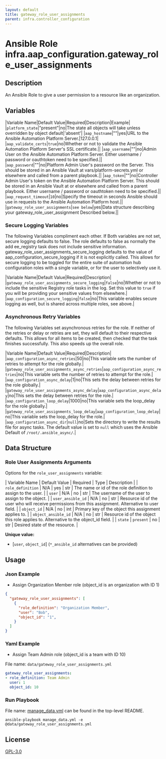 ```yaml
---
layout: default
title: gateway_role_user_assignments
parent: infra.controller_configuration
---
```


# Ansible Role infra.aap_configuration.gateway_role_user_assignments

## Description

An Ansible Role to give a user permission to a resource like an organization.

## Variables

|Variable Name|Default Value|Required|Description|Example|
|`platform_state`|"present"|no|The state all objects will take unless overridden by object default|'absent'|
|`aap_hostname`|""|yes|URL to the Ansible Automation Platform Server.|127.0.0.1|
|`aap_validate_certs`|`true`|no|Whether or not to validate the Ansible Automation Platform Server's SSL certificate.||
|`aap_username`|""|no|Admin User on the Ansible Automation Platform Server. Either username / password or oauthtoken need to be specified.||
|`aap_password`|""|no|Platform Admin User's password on the Server.  This should be stored in an Ansible Vault at vars/platform-secrets.yml or elsewhere and called from a parent playbook.||
|`aap_token`|""|no|Controller Admin User's token on the Ansible Automation Platform Server. This should be stored in an Ansible Vault at or elsewhere and called from a parent playbook. Either username / password or oauthtoken need to be specified.||
|`aap_request_timeout`|`10`|no|Specify the timeout in seconds Ansible should use in requests to the Ansible Automation Platform host.||
|`gateway_role_user_assignments`|`see below`|yes|Data structure describing your gateway_role_user_assignment Described below.||

### Secure Logging Variables

The following Variables compliment each other.
If Both variables are not set, secure logging defaults to false.
The role defaults to false as normally the add ee_registry task does not include sensitive information.
gateway_role_user_assignments_secure_logging defaults to the value of aap_configuration_secure_logging if it is not explicitly called. This allows for secure logging to be toggled for the entire suite of automation hub configuration roles with a single variable, or for the user to selectively use it.

|Variable Name|Default Value|Required|Description|
|`gateway_role_user_assignments_secure_logging`|`false`|no|Whether or not to include the sensitive Registry role tasks in the log.  Set this value to `true` if you will be providing your sensitive values from elsewhere.|
|`aap_configuration_secure_logging`|`false`|no|This variable enables secure logging as well, but is shared across multiple roles, see above.|

### Asynchronous Retry Variables

The following Variables set asynchronous retries for the role.
If neither of the retries or delay or retries are set, they will default to their respective defaults.
This allows for all items to be created, then checked that the task finishes successfully.
This also speeds up the overall role.

|Variable Name|Default Value|Required|Description|
|`aap_configuration_async_retries`|50|no|This variable sets the number of retries to attempt for the role globally.|
|`gateway_role_user_assignments_async_retries`|`aap_configuration_async_retries`|no|This variable sets the number of retries to attempt for the role.|
|`aap_configuration_async_delay`|1|no|This sets the delay between retries for the role globally.|
|`gateway_role_user_assignments_async_delay`|`aap_configuration_async_delay`|no|This sets the delay between retries for the role.|
|`aap_configuration_loop_delay`|1000|no|This variable sets the loop_delay for the role globally.|
|`gateway_role_user_assignments_loop_delay`|`aap_configuration_loop_delay`|no|This variable sets the loop_delay for the role.|
|`aap_configuration_async_dir`|`null`|no|Sets the directory to write the results file for async tasks. The default value is set to `null` which uses the Ansible Default of `/root/.ansible_async/`.|

## Data Structure

### Role User Assignments Arguments

Options for the `role_user_assignments` variable:

| Variable Name       | Default Value | Required | Type | Description                                                                                           |
| `role_definition`   |      N/A      |   yes    | str  | The name or id of the role definition to assign to the user.                                          |
| `user`              |      N/A      |    no    | str  | The username of the user to assign to the object.                                                     |
| `user_ansible_id`   |      N/A      |    no    | str  | Resource id of the user who will receive permissions from this assignment. Alternative to user field. |
| `object_id`         |      N/A      |    no    | int  | Primary key of the object this assignment applies to.                                                 |
| `object_ansible_id` |      N/A      |    no    | str  | Resource id of the object this role applies to. Alternative to the object_id field.                   |
| `state`             |   `present`   |    no    | str  | Desired state of the resource.                                                                        |

**Unique value:**

- [`user`, `object_id`] (`*_ansible_id` alternatives can be provided)

## Usage

### Json Example

- Assign Organization Member role (object_id is an organization with ID 1)

```json
{
  "gateway_role_user_assignments": [
    {
      "role_definition": "Organization Member",
      "user": "Bob",
      "object_id": "1",
    }
  ]
}
```

### Yaml Example

- Assign Team Admin role (object_id is a team with ID 10)

File name: `data/gateway_role_user_assignments.yml`

```yaml
gateway_role_user_assignments:
- role_definition: Team Admin
  user: 1
  object_id: 10
```

### Run Playbook

File name: [manage_data.yml](../../README.md#example-ansible-playbook) can be found in the top-level README.

```shell
ansible-playbook manage_data.yml -e @data/gateway_role_user_assignments.yml
```

## License

[GPL-3.0](https://github.com/redhat-cop/aap_configuration#licensing)
